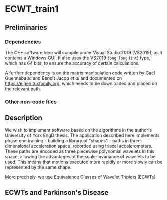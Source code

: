 # ECWT_train1

## Preliminaries

### Dependencies

The C++ software here will compile under Visual Studio 2019 (VS2019), as it contains a Windows GUI. It also uses the VS2019 `long long` (`int`) type, which has 64 bits, to ensure the accuracy of certain calculations.

A further dependency is on the matrix manipulation code written by Gaël Guennebaud and Benoït Jacob *et al* and documented on https://eigen.tuxfamily.org, which needs to be downloaded and placed on the relevant path.

### Other non-code files

## Description

We wish to implement software based on the algorithms in the author's University of York EngD thesis. The application described here implements phase one training - building a library of "shapes" - paths in three-dimensional acceleration space, recorded using triaxal accelerometers. These paths are encoded as three piecewise polynomial wavelets in this space, allowing the advantages of the scale-invariance of wavelets to be used. This means that motions executed more rapidly or more slowly can be represented by the same shape.

More precisely, we use Equivalence Classes of Wavelet Triplets (ECWTs)

## ECWTs and Parkinson's Disease
